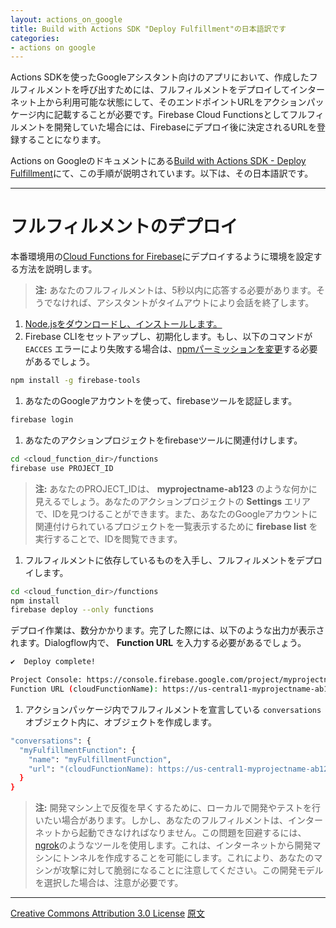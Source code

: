 ```yaml
---
layout: actions_on_google
title: Build with Actions SDK "Deploy Fulfillment"の日本語訳です
categories:
- actions on google
---
```

Actions SDKを使ったGoogleアシスタント向けのアプリにおいて、作成したフルフィルメントを呼び出すためには、フルフィルメントをデプロイしてインターネット上から利用可能な状態にして、そのエンドポイントURLをアクションパッケージ内に記載することが必要です。Firebase Cloud Functionsとしてフルフィルメントを開発していた場合には、Firebaseにデプロイ後に決定されるURLを登録することになります。

Actions on Googleのドキュメントにある[Build with Actions SDK - Deploy Fulfillment](https://developers.google.com/actions/sdk/deploy-fulfillment)にて、この手順が説明されています。以下は、その日本語訳です。

---

# フルフィルメントのデプロイ

本番環境用の[Cloud Functions for Firebase](https://developers.google.com/actions/tools/assistant-firebase-services)にデプロイするように環境を設定する方法を説明します。

> **注:** あなたのフルフィルメントは、5秒以内に応答する必要があります。そうでなければ、アシスタントがタイムアウトにより会話を終了します。

1. [Node.jsをダウンロードし、インストールします。](https://nodejs.org/)
1. Firebase CLIをセットアップし、初期化します。もし、以下のコマンドが `EACCES` エラーにより失敗する場合は、[npmパーミッションを変更](https://docs.npmjs.com/getting-started/fixing-npm-permissions)する必要があるでしょう。
 ```bash
 npm install -g firebase-tools
 ```
1. あなたのGoogleアカウントを使って、firebaseツールを認証します。
 ```bash
 firebase login
 ```
1. あなたのアクションプロジェクトをfirebaseツールに関連付けします。
 ```bash
 cd <cloud_function_dir>/functions
 firebase use PROJECT_ID
 ```
 > **注:** あなたのPROJECT_IDは、 **myprojectname-ab123** のような何かに見えるでしょう。あなたのアクションプロジェクトの **Settings** エリアで、IDを見つけることができます。また、あなたのGoogleアカウントに関連付けられているプロジェクトを一覧表示するために **firebase list** を実行することで、IDを閲覧できます。
1. フルフィルメントに依存しているものを入手し、フルフィルメントをデプロイします。
 ```bash
 cd <cloud_function_dir>/functions
 npm install
 firebase deploy --only functions
 ```
 デプロイ作業は、数分かかります。完了した際には、以下のような出力が表示されます。Dialogflow内で、 **Function URL** を入力する必要があるでしょう。

   ```bash
   ✔  Deploy complete!

   Project Console: https://console.firebase.google.com/project/myprojectname-ab123/overview
   Function URL (cloudFunctionName): https://us-central1-myprojectname-ab123.cloudfunctions.net/cloudFunctionName
   ```
1. アクションパッケージ内でフルフィルメントを宣言している `conversations` オブジェクト内に、オブジェクトを作成します。
 ```bash
 "conversations": {
   "myFulfillmentFunction": {
     "name": "myFulfillmentFunction",
     "url": "(cloudFunctionName): https://us-central1-myprojectname-ab123.cloudfunctions.net/cloudFunctionName"
   }
 }
 ```

> **注:** 開発マシン上で反復を早くするために、ローカルで開発やテストを行いたい場合があります。しかし、あなたのフルフィルメントは、インターネットから起動できなければなりません。この問題を回避するには、[ngrok](https://ngrok.io/)のようなツールを使用します。これは、インターネットから開発マシンにトンネルを作成することを可能にします。これにより、あなたのマシンが攻撃に対して脆弱になることに注意してください。この開発モデルを選択した場合は、注意が必要です。

---

[Creative Commons Attribution 3.0 License](http://creativecommons.org/licenses/by/3.0/)
[原文](https://developers.google.com/actions/sdk/deploy-fulfillment)

